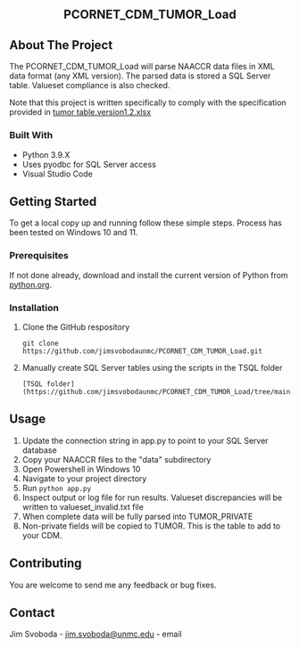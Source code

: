 <p align="center">

  <h2 align="center">PCORNET_CDM_TUMOR_Load</h3>

  <p align="center">

  </p>
</p>


<!-- ABOUT THE PROJECT -->
## About The Project


The PCORNET_CDM_TUMOR_Load will parse NAACCR data files in XML data format (any XML version).  The parsed data is stored a SQL Server table.  Valueset compliance is also checked.

Note that this project is written specifically to comply with the specification provided in [tumor table.version1.2.xlsx](https://github.com/jimsvobodaunmc/PCORNET_CDM_TUMOR_Load/tree/main/docs)



### Built With

* Python 3.9.X
* Uses pyodbc for SQL Server access
* Visual Studio Code


<!-- GETTING STARTED -->
## Getting Started

To get a local copy up and running follow these simple steps.  Process has been tested on Windows 10 and 11.

### Prerequisites

If not done already, download and install the current version of Python from [python.org](https://www.python.org/).


### Installation

1. Clone the GitHub respository
   ```
   git clone https://github.com/jimsvobodaunmc/PCORNET_CDM_TUMOR_Load.git
   ```
2. Manually create SQL Server tables using the scripts in the TSQL folder
   ```
   [TSQL folder](https://github.com/jimsvobodaunmc/PCORNET_CDM_TUMOR_Load/tree/main/TSQL)
   ```

<!-- USAGE EXAMPLES -->
## Usage

1. Update the connection string in app.py to point to your SQL Server database
2. Copy your NAACCR files to the "data" subdirectory
3. Open Powershell in Windows 10
4. Navigate to your project directory
5. Run ```python app.py```
6. Inspect output or log file for run results.  Valueset discrepancies will be written to valueset_invalid.txt file
7. When complete data will be fully parsed into TUMOR_PRIVATE
8. Non-private fields will be copied to TUMOR.  This is the table to add to your CDM.

<!-- CONTRIBUTING -->
## Contributing

You are welcome to send me any feedback or bug fixes.


<!-- CONTACT -->
## Contact

Jim Svoboda - jim.svoboda@unmc.edu - email
